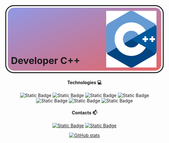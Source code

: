 <div style="border: 3px solid; height: 210px; border-radius: 27px">
  <div style="width: calc(100% - 10px);
            height: 200px;
            position: relative;
            top: 5px;
            left: 5px;
            border-radius: 20px;
            background: linear-gradient(to left top, #e66465, #9198e5);">
    <img src="src/ISO_C++_Logo.svg" style="display: block; position: relative; height: 180px; top: 10px; left: calc(100% - 175px)">
    <div style="position: relative; left: 10px; bottom: 30px; font-size: 30px; font-weight: bold">Developer C++</div>
  </div>
</div>

#### <div style="text-align:center">Technologies 💻</div>

<div style="text-align:center">

![Static Badge](https://img.shields.io/badge/-C++17-6284ff?style=for-the-badge&logo=c%2b%2b&logoColor=black) ![Static Badge](https://img.shields.io/badge/-cmake-black?style=for-the-badge&logo=cmake&logoColor=white&logoSize=autolabelColor=black&color=red) ![Static Badge](https://img.shields.io/badge/-gdb-ee914f?style=for-the-badge&logo=gnu&logoColor=black) ![Static Badge](https://img.shields.io/badge/-html-9613a7?style=for-the-badge&logo=html5&logoColor=black) ![Static Badge](https://img.shields.io/badge/-css-e5e81d?style=for-the-badge&logo=css3&logoColor=154a99) ![Static Badge](https://img.shields.io/badge/-java_script-e84173?style=for-the-badge&logo=JavaScript&logoColor=ffff00) ![Static Badge](https://img.shields.io/badge/-linux-990000?style=for-the-badge&logo=linux&logoColor=white)

</div>

#### <div style="text-align:center">Contacts 📫</div>

<div style="text-align: center">

[![Static Badge](https://img.shields.io/badge/-vkontakte-55557f?style=for-the-badge&logo=vk&logoColor=white)](https://vk.com/ts.upgrade) [![Static Badge](https://img.shields.io/badge/-telegram-35354f?style=for-the-badge&logo=telegram&logoColor=blue)](https://vk.com/ts.upgrade)

</div>

<div style="text-align:center">

[![GitHub stats](https://github-readme-stats.vercel.app/api?username=monksbarn&show_icons=true&theme=dark)](https://github.com/monksbarn)

</div>

<!--
**monksbarn/monksbarn** is a ✨ _special_ ✨ repository because its `README.md` (this file) appears on your GitHub profile.

Here are some ideas to get you started:

- 🔭 I’m currently working on ...
- 🌱 I’m currently learning ...
- 👯 I’m looking to collaborate on ...
- 🤔 I’m looking for help with ...
- 💬 Ask me about ...
- 📫 How to reach me: ...
- 😄 Pronouns: ...
- ⚡ Fun fact: ...
-->
